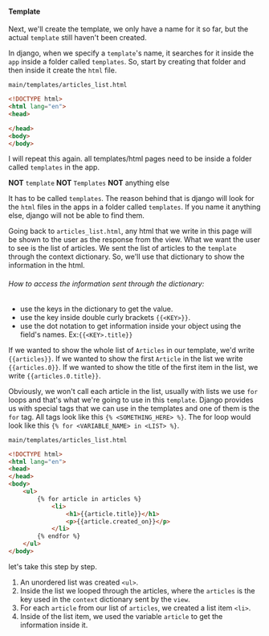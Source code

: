 #### Template

Next, we'll create the template, we only have a name for it so far, but the actual `template` still haven't been created. 

In django, when we specify a `template`'s name, it searches for it inside the `app` inside a folder called `templates`. So, start by creating that folder and then inside it create the `html` file.

`main/templates/articles_list.html`
```html
<!DOCTYPE html>
<html lang="en">
<head>

</head>
<body>
</body>
```

I will repeat this again. all templates/html pages need to be inside a folder called `templates` in the app.

**NOT** `template`
**NOT** `Templates`
**NOT** anything else

It has to be called `templates`. The reason behind that is django will look for the `html` files in the apps in a folder called `templates`. If you name it anything else, django will not be able to find them.



Going back to `articles_list.html`, any html that we write in this page will be shown to the user as the response from the view. What we want the user to see is the list of articles. We sent the list of articles to the `template` through the context dictionary. So, we'll use that dictionary to show the information  in the html.

###### How to access the information sent through the dictionary:
 * use the keys in the dictionary to get the value.
 * use the key inside double curly brackets `{{<KEY>}}`.
 * use the dot notation to get information inside your object using the field's names. Ex:`{{<KEY>.title}}`

If we wanted to show the whole list of `Articles` in our template, we'd write `{{articles}}`.
If we wanted to show the first `Article` in the list we write `{{articles.0}}`.
If we wanted to show the title of the first item in the list, we write `{{articles.0.title}}`.

Obviously, we won't call each article in the list, usually with lists we use `for` loops and that's what we're going to use in this `template`. Django provides us with special tags that we can use in the templates and one of them is the `for` tag. All tags look like this `{% <SOMETHING_HERE> %}`. The for loop would look like this `{% for <VARIABLE_NAME> in <LIST> %}`.

`main/templates/articles_list.html`
```html
<!DOCTYPE html>
<html lang="en">
<head>
</head>
<body>
    <ul>
        {% for article in articles %}
            <li>
                <h1>{{article.title}}</h1>
                <p>{{article.created_on}}</p>
            </li>
        {% endfor %}
    </ul>
</body>
```

let's take this step by step.

 1. An unordered list was created `<ul>`.
 2. Inside the list we looped through the articles, where the `articles` is the key used in the `context` dictionary sent by the `view`.
 3. For each `article` from our list of `articles`, we created a list item `<li>`.
 4. Inside of the list item, we used the variable `article` to get the information inside it.
